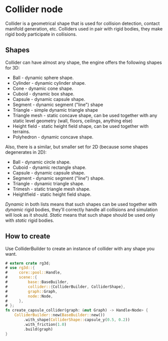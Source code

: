 # Collider node

Collider is a geometrical shape that is used for collision detection, contact manifold generation, etc. Colliders used
in pair with rigid bodies, they make rigid body participate in collisions.

## Shapes

Collider can have almost any shape, the engine offers the following shapes for 3D:

- Ball - dynamic sphere shape.
- Cylinder - dynamic cylinder shape.
- Cone - dynamic cone shape.
- Cuboid - dynamic box shape.
- Capsule - dynamic capsule shape.
- Segment - dynamic segment ("line") shape
- Triangle - simple dynamic triangle shape
- Triangle mesh - static concave shape, can be used together with any static level geometry (wall, floors, ceilings,
anything else)
- Height field - static height field shape, can be used together with terrains.
- Polyhedron - dynamic concave shape.

Also, there is a similar, but smaller set for 2D (because some shapes degenerates in 2D):

- Ball - dynamic circle shape.
- Cuboid - dynamic rectangle shape.
- Capsule - dynamic capsule shape.
- Segment - dynamic segment ("line") shape.
- Triangle - dynamic triangle shape.
- Trimesh - static triangle mesh shape.
- Heightfield - static height field shape.

_Dynamic_ in both lists means that such shapes can be used together with _dynamic_ rigid bodies, they'll correctly handle
all collisions and simulation will look as it should. _Static_ means that such shape should be used only with _static_
rigid bodies.

## How to create

Use ColliderBuilder to create an instance of collider with any shape you want.

```rust
# extern crate rg3d;
# use rg3d::{
#     core::pool::Handle,
#     scene::{
#         base::BaseBuilder,
#         collider::{ColliderBuilder, ColliderShape},
#         graph::Graph,
#         node::Node,
#     },
# };
fn create_capsule_collider(graph: &mut Graph) -> Handle<Node> {
    ColliderBuilder::new(BaseBuilder::new())
        .with_shape(ColliderShape::capsule_y(0.5, 0.2))
        .with_friction(1.0)
        .build(graph)
}
```